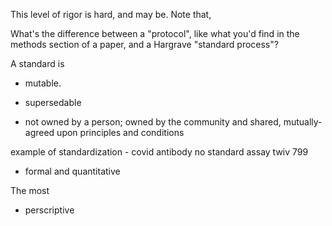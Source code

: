 This level of rigor is hard, and may be. Note that, 

What's the difference between a "protocol", like what you'd find in the methods section of a paper, and a Hargrave "standard process"?

A standard is

- mutable.

- supersedable

- not owned by a person; owned by the community and shared, mutually-agreed upon principles and conditions

example of standardization - covid antibody no standard assay twiv 799

- formal and quantitative 

The most 

- perscriptive

